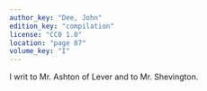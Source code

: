 ```yaml
---
author_key: "Dee, John"
edition_key: "compilation"
license: "CC0 1.0"
location: "page 87"
volume_key: "I"
---
```

I writ to Mr. Ashton of Lever and to Mr. Shevington.
